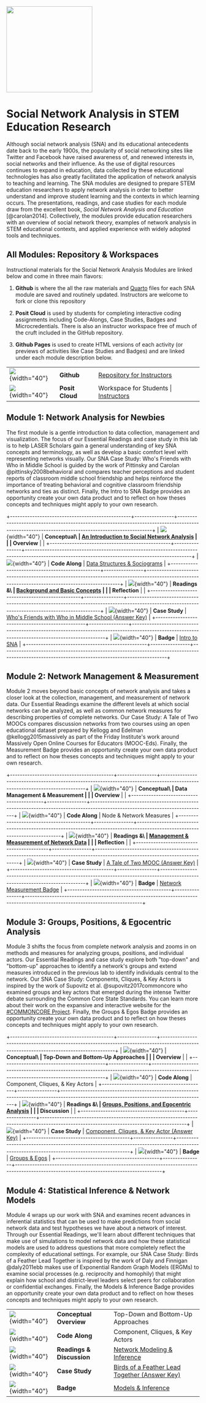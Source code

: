 <img src="sna-capstone/img/SNA_Primary_HX.jpg" width="224"/>

# Social Network Analysis in STEM Education Research

Although social network analysis (SNA) and its educational antecedents date back to the early 1900s, the popularity of social networking sites like Twitter and Facebook have raised awareness of, and renewed interests in, social networks and their influence. As the use of digital resources continues to expand in education, data collected by these educational technologies has also greatly facilitated the application of network analysis to teaching and learning. The SNA modules are designed to prepare STEM education researchers to apply network analysis in order to better understand and improve student learning and the contexts in which learning occurs. The presentations, readings, and case studies for each module draw from the excellent book, *Social Network Analysis and Education* [@carolan2014]. Collectively, the modules provide education researchers with an overview of social network theory, examples of network analysis in STEM educational contexts, and applied experience with widely adopted tools and techniques.

## All Modules: Repository & Workspaces

Instructional materials for the Social Network Analysis Modules are linked below and come in three main flavors:

1.  **Github** is where the all the raw materials and [Quarto](https://quarto.org) files for each SNA module are saved and routinely updated. Instructors are welcome to fork or clone this repository

2.  **Posit Cloud** is used by students for completing interactive coding assignments including Code-Alongs, Case Studies, Badges and Microcredentials. There is also an instructor workspace free of much of the cruft included in the GitHub repository.

3.  **Github Pages** is used to create HTML versions of each activity (or previews of activities like Case Studies and Badges) and are linked under each module description below.

|                                    |                 |                                                                                                                                      |
|------------------------------------|-----------------|--------------------------------------------------------------------------------------------------------------------------------------|
| ![](images/github.png){width="40"} | **Github**      | [Repository for Instructors](https://github.com/laser-institute/network-analysis)                                                    |
| ![](images/posit.png){width="40"}  | **Posit Cloud** | Workspace for Students \| [Instructors](https://posit.cloud/spaces/491234/join?access_code=ika-H6TmM2WU2bN9zwkU7VU1jhAioJHh9wNRudUg) |

## Module 1: Network Analysis for Newbies

The first module is a gentle introduction to data collection, management and visualization. The focus of our Essential Readings and case study in this lab is to help LASER Scholars gain a general understanding of key SNA concepts and terminology, as well as develop a basic comfort level with representing networks visually. Our SNA Case Study: Who's Friends with Who in Middle School is guided by the work of Pittinsky and Carolan @pittinsky2008behavioral and compares teacher perceptions and student reports of classroom middle school friendship and helps reinforce the importance of treating behavioral and cognitive classroom friendship networks and ties as distinct. Finally, the Intro to SNA Badge provides an opportunity create your own data product and to reflect on how theses concepts and techniques might apply to your own research.

+-------------------------------------------------+----------------+-------------------------------------------------------------------------------------------------------------------------------------------------+
| ![](images/conceptual-overview.png){width="40"} | **Conceptual\  | [An Introduction to Social Network Analysis](https://laser-institute.github.io/network-analysis/module-1/sna-1-conceptual-overview.html)        |
|                                                 | Overview**     |                                                                                                                                                 |
+-------------------------------------------------+----------------+-------------------------------------------------------------------------------------------------------------------------------------------------+
| ![](images/code-along.png){width="40"}          | **Code Along** | [Data Structures & Sociograms](https://laser-institute.github.io/network-analysis/module-1/sna-1-code-along-R.html#/title-slide)                |
+-------------------------------------------------+----------------+-------------------------------------------------------------------------------------------------------------------------------------------------+
| ![](images/reading.png){width="40"}             | **Readings &\  | [Background and Basic Concepts](https://laser-institute.github.io/network-analysis/module-1/sna-lab-1-readings.html)                            |
|                                                 | Reflection**   |                                                                                                                                                 |
+-------------------------------------------------+----------------+-------------------------------------------------------------------------------------------------------------------------------------------------+
| ![](images/case-study.png){width="40"}          | **Case Study** | [Who's Friends with Who in Middle School (Answer Key)](https://laser-institute.github.io/network-analysis/module-1/sna-1-case-study-key-R.html) |
+-------------------------------------------------+----------------+-------------------------------------------------------------------------------------------------------------------------------------------------+
| ![](images/laser-hex.png){width="40"}           | **Badge**      | [Intro to SNA](https://laser-institute.github.io/network-analysis/module-1/sna-1-badge.html)                                                    |
+-------------------------------------------------+----------------+-------------------------------------------------------------------------------------------------------------------------------------------------+

## Module 2: Network Management & Measurement

Module 2 moves beyond basic concepts of network analysis and takes a closer look at the collection, management, and measurement of network data. Our Essential Readings examine the different levels at which social networks can be analyzed, as well as common network measures for describing properties of complete networks. Our Case Study: A Tale of Two MOOCs compares discussion networks from two courses using an open educational dataset prepared by Kellogg and Edelman @kellogg2015massively as part of the Friday Institute's work around Massively Open Online Courses for Educators (MOOC-Eds). Finally, the Measurement Badge provides an opportunity create your own data product and to reflect on how theses concepts and techniques might apply to your own research.

+------------------------------------------+----------------+-----------------------------------------------------------------------------------------------------------------------------+
| ![](images/presentation.png){width="40"} | **Conceptual\  | Data Management & Measurement                                                                                               |
|                                          | Overview**     |                                                                                                                             |
+------------------------------------------+----------------+-----------------------------------------------------------------------------------------------------------------------------+
| ![](images/presentation.png){width="40"} | **Code Along** | Node & Network Measures                                                                                                     |
+------------------------------------------+----------------+-----------------------------------------------------------------------------------------------------------------------------+
| ![](images/reading.png){width="40"}      | **Readings &\  | [Management & Measurement of Network Data](https://laser-institute.github.io/network-analysis/module-2/sna-2-readings.html) |
|                                          | Reflection**   |                                                                                                                             |
+------------------------------------------+----------------+-----------------------------------------------------------------------------------------------------------------------------+
| ![](images/case-study.png){width="40"}   | **Case Study** | [A Tale of Two MOOC (Answer Key)](https://laser-institute.github.io/network-analysis/module-2/sna-2-case-study-key-R.html)  |
+------------------------------------------+----------------+-----------------------------------------------------------------------------------------------------------------------------+
| ![](images/laser-hex.png){width="40"}    | **Badge**      | [Network Measurement Badge](https://laser-institute.github.io/network-analysis/module-2/sna-2-badge-R.html)                 |
+------------------------------------------+----------------+-----------------------------------------------------------------------------------------------------------------------------+

## Module 3: Groups, Positions, & Egocentric Analysis

Module 3 shifts the focus from complete network analysis and zooms in on methods and measures for analyzing groups, positions, and individual actors. Our Essential Readings and case study explore both "top-down" and "bottom-up" approaches to identify a network's groups and extend measures introduced in the previous lab to identify individuals central to the network. Our SNA Case Study: Components, Cliques, & Key Actors is inspired by the work of Supovitz et al. @supovitz2017commoncore who examined groups and key actors that emerged during the intense Twitter debate surrounding the Common Core State Standards. You can learn more about their work on the expansive and interactive website for the [#COMMONCORE Project](https://www.hashtagcommoncore.com/). Finally, the Groups & Egos Badge provides an opportunity create your own data product and to reflect on how theses concepts and techniques might apply to your own research.

+------------------------------------------+----------------+-----------------------------------------------------------------------------------------------------------------------------------------+
| ![](images/presentation.png){width="40"} | **Conceptual\  | Top-Down and Bottom-Up Approaches                                                                                                       |
|                                          | Overview**     |                                                                                                                                         |
+------------------------------------------+----------------+-----------------------------------------------------------------------------------------------------------------------------------------+
| ![](images/presentation.png){width="40"} | **Code Along** | Component, Cliques, & Key Actors                                                                                                        |
+------------------------------------------+----------------+-----------------------------------------------------------------------------------------------------------------------------------------+
| ![](images/reading.png){width="40"}      | **Readings &\  | [Groups, Positions, and Egocentric Analysis](https://laser-institute.github.io/network-analysis/module-3/sna-3-readings.html)           |
|                                          | Discussion**   |                                                                                                                                         |
+------------------------------------------+----------------+-----------------------------------------------------------------------------------------------------------------------------------------+
| ![](images/case-study.png){width="40"}   | **Case Study** | [Component, Cliques, & Key Actor (Answer Key)](https://laser-institute.github.io/network-analysis/module-3/sna-3-case-study-key-R.html) |
+------------------------------------------+----------------+-----------------------------------------------------------------------------------------------------------------------------------------+
| ![](images/laser-hex.png){width="40"}    | **Badge**      | [Groups & Egos](https://laser-institute.github.io/network-analysis/module-3/sna-3-badge-R.html)                                         |
+------------------------------------------+----------------+-----------------------------------------------------------------------------------------------------------------------------------------+

## Module 4: Statistical Inference & Network Models

Module 4 wraps up our work with SNA and examines recent advances in inferential statistics that can be used to make predictions from social network data and test hypotheses we have about a network of interest. Through our Essential Readings, we'll learn about different techniques that make use of simulations to model network data and how these statistical models are used to address questions that more completely reflect the complexity of educational settings. For example, our SNA Case Study: Birds of a Feather Lead Together is inspired by the work of Daly and Finnigan @daly2011ebb makes use of Exponential Random Graph Models (ERGMs) to examine social processes (e.g. reciprocity and homophily) that might explain how school and district-level leaders select peers for collaboration or confidential exchanges. Finally, the Models & Inference Badge provides an opportunity create your own data product and to reflect on how theses concepts and techniques might apply to your own research.

|                                          |                           |                                                                                                                                          |
|------------------------------------------|---------------------------|------------------------------------------------------------------------------------------------------------------------------------------|
| ![](images/presentation.png){width="40"} | **Conceptual Overview**   | Top-Down and Bottom-Up Approaches                                                                                                        |
| ![](images/presentation.png){width="40"} | **Code Along**            | Component, Cliques, & Key Actors                                                                                                         |
| ![](images/reading.png){width="40"}      | **Readings & Discussion** | [Network Modeling & Inference](https://laser-institute.github.io/network-analysis/module-4/sna-4-readings.html)                          |
| ![](images/case-study.png){width="40"}   | **Case Study**            | [Birds of a Feather Lead Together (Answer Key)](https://laser-institute.github.io/network-analysis/module-4/sna-4-case-study-key-R.html) |
| ![](images/laser-hex.png){width="40"}    | **Badge**                 | [Models & Inference](https://laser-institute.github.io/network-analysis/module-4/sna-4-badge-R.html)                                     |
